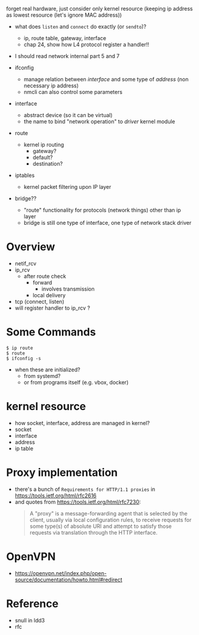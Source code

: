 <!--
{
  "title": "Network (IP layer implementation) in Linux",
  "date": "2016-11-13T16:28:14.000Z",
  "category": "",
  "tags": [],
  "draft": true
}
-->

forget real hardware, just consider only kernel resource (keeping ip address as lowest resource (let's ignore MAC address))

- what does `listen` and `connect` do exactly (or `sendto`)?
  - ip, route table, gateway, interface
  - chap 24, show how L4 protocol register a handler!!

- I should read network internal part 5 and 7

- ifconfig
  - manage relation between _interface_ and some type of _address_ (non necessary ip address)
  - nmcli can also control some parameters
- interface
  - abstract device (so it can be virtual)
  - the name to bind "network operation" to _driver_ kernel module
- route
  * kernel ip routing
    - gateway?
    - default?
    - destination?
- iptables
  - kernel packet filtering upon IP layer
- bridge??
  - "route" functionality for protocols (network things) other than ip layer
  - bridge is still one type of interface, one type of network stack driver

# Overview

- netif_rcv
- ip_rcv
  - after route check
    - forward
      - involves transmission
    - local delivery
 - tcp (connect, listen)
  - will register handler to ip_rcv ?

# Some Commands

```
$ ip route
$ route
$ ifconfig -s
```

- when these are initialized?
  - from systemd?
  - or from programs itself (e.g. vbox, docker) 

# kernel resource

- how socket, interface, address are managed in kernel?
- socket
- interface
- address
- ip table

# Proxy implementation

- there's a bunch of `Requirements for HTTP/1.1 proxies` in https://tools.ietf.org/html/rfc2616
- and quotes from https://tools.ietf.org/html/rfc7230:
  >  A "proxy" is a message-forwarding agent that is selected by the client, usually via local configuration rules, to receive requests for some type(s) of absolute URI and attempt to satisfy those requests via translation through the HTTP interface.


# OpenVPN

- https://openvpn.net/index.php/open-source/documentation/howto.html#redirect

# Reference

- snull in ldd3
- rfc